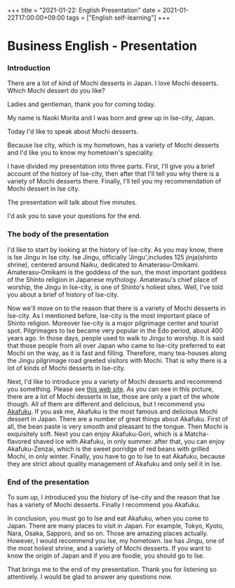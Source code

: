 +++
title =  "2021-01-22: English Presentation"
date = 2021-01-22T17:00:00+09:00
tags = ["English self-learning"]
+++
# Business English - Presentation

### Introduction

<!-- Attention-Grabbing Statement-->
There are a lot of kind of Mochi desserts in Japan. I love Mochi desserts. Which Mochi dessert do you like?

<!-- Greeting/Welcoming-->
Ladies and gentleman, thank you for coming today.

<!-- Self-Introduction-->
My name is Naoki Morita and I was born and grew up in Ise-city, Japan.

<!-- Title of Presentation -->
Today I'd like to speak about Mochi desserts.

<!-- Objectives -->
Because Ise city, which is my hometown, has a variety of Mochi desserts and I'd like you to know my hometown's speciality.

<!-- Outline -->
I have divided my presentation into three parts. First, I'll give you a brief account of the history of Ise-city, then after that I'll tell you why there is a variety of Mochi desserts there. Finally, I'll tell you my recommendation of Mochi dessert in Ise city.

<!-- Length of Presentation -->
The presentation will talk about five minutes.
<!-- Handling Questions -->
I'd ask you to save your questions for the end.

### The body of the presentation

<!-- the 1st part -->
I'd like to start by looking at the history of Ise-city. As you may know, there is Ise Jingu in Ise city. Ise Jingu, officially 'Jingu',includes 125 jinja(shinto shrine), centered around Naiku, dedicated to Amaterasu-Omikami. Amaterasu-Omikami is the goddess of the sun, the most important goddess of the Shinto religion in Japanese mythology. Amaterasu's chief place of worship, the Jingu in Ise-city, is one of Shinto's holiest sites. Well, I've told you about a brief of history of Ise-city.

<!-- the 2nd part -->
Now we'll move on to the reason that there is a variety of Mochi desserts in Ise-city. As I mentioned before, Ise-city is the most important place of Shinto religion. Moreover Ise-city is a major pilgrimage center and tourist spot. Pilgrimages to Ise became very popular in the Edo period, about 400 years ago. In those days, people used to walk to Jingu to worship. It is said that those people from all over Japan who came to Ise-city preferred to eat Mochi on the way, as it is fast and filling. Therefore, many tea-houses along the Jingu pilgrimage road greeted visitors with Mochi. That is why there is a lot of kinds of Mochi desserts in Ise-city.

<!-- the 3rd part -->
Next, I'd like to introduce you a variety of Mochi desserts and recommend you something. Please see [this web site](https://www.kankomie.or.jp/season/detail_108.html). As you can see in this picture, there are a lot of Mochi desserts in Ise, those are only a part of the whole though. All of them are different and delicious, but I recommend you [Akafuku](https://www.akafuku.co.jp/en/). If you ask me, Akafuku is the most famous and delicious Mochi dessert in Japan. There are a number of great things about Akafuku. First of all, the bean paste is very smooth and pleasant to the tongue. Then Mochi is exquisitely soft. Next you can enjoy Akafuku-Gori, which is a Matcha-flavored shaved ice with Akafuku, in only summer. after that, you can enjoy Akafuku-Zenzai, which is the sweet porridge of red beans with grilled Mochi, in only winter. Finally, you have to go to Ise to eat Akafuku, because they are strict about quality management of Akafuku and only sell it in Ise.

### End of the presentation
To sum up, I introduced you the history of Ise-city and the reason that Ise has a variety of Mochi desserts. Finally I recommend you Akafuku.

In conclusion, you must go to Ise and eat Akafuku, when you come to Japan. There are many places to visit in Japan. For example, Tokyo, Kyoto, Nara, Osaka, Sapporo, and so on. Those are amazing places actually.
However, I would recommend you Ise, my hometown. Ise has Jingu, one of the most holiest shrine, and a variety of Mochi desserts. If you want to know the origin of Japan and if you are foodie, you should go to Ise.

That brings me to the end of my presentation.
Thank you for listening so attentively.
I would be glad to answer any questions now.
